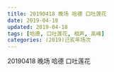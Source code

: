 ```yaml
---
title: 20190418 晚场 哈德 口吐莲花
date: 2019-04-18
updated: 2019-04-18
tags: [哈德, 口吐莲花, 相声, 高峰]
categories: (2019)己亥年场次
---
```

20190418 晚场 哈德 口吐莲花